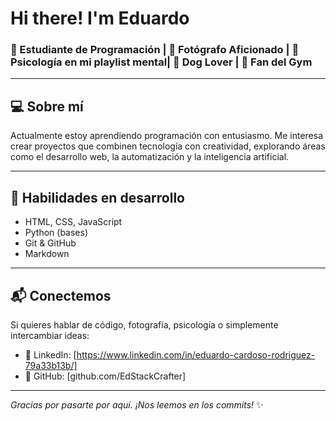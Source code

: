 # Hi there! I'm Eduardo 

### 📍 Estudiante de Programación | 📸 Fotógrafo Aficionado | 🧠 Psicología en mi playlist mental| 🐶 Dog Lover | 💪 Fan del Gym

---

## 💻 Sobre mí

Actualmente estoy aprendiendo programación con entusiasmo. Me interesa crear proyectos que combinen tecnología con creatividad, explorando áreas como el desarrollo web, la automatización y la inteligencia artificial.


---

## 🚀 Habilidades en desarrollo

- HTML, CSS, JavaScript
- Python (bases)
- Git & GitHub
- Markdown

---

## 📬 Conectemos

Si quieres hablar de código, fotografía, psicología o simplemente intercambiar ideas:

- 💼 LinkedIn: [https://www.linkedin.com/in/eduardo-cardoso-rodriguez-79a33b13b/]
- 🐙 GitHub: [github.com/EdStackCrafter]

---

_Gracias por pasarte por aquí. ¡Nos leemos en los commits!_ ✨